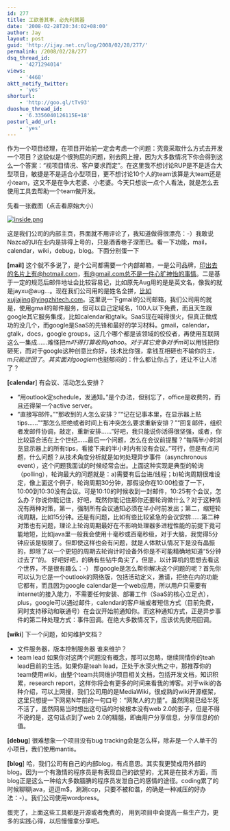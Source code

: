 ```yaml
---
id: 277
title: 工欲善其事，必先利其器
date: '2008-02-28T20:34:02+08:00'
author: Jay
layout: post
guid: 'http://ijay.net.cn/log/2008/02/28/277/'
permalink: /2008/02/28/277
dsq_thread_id:
    - '4271294014'
views:
    - '4468'
aktt_notify_twitter:
    - 'yes'
shorturl:
    - 'http://goo.gl/tTv93'
duoshuo_thread_id:
    - '6.3356040126115E+18'
posturl_add_url:
    - 'yes'
---
```


作为一个项目经理，在项目开始前一定会考虑一个问题：究竟采取什么方式去开发一个项目？这貌似是个很狗屁的问题，别去网上搜，因为大多数情况下你会得到这么一个答案：“视项目情况、客户要求而定”。在这里我不想讨论RUP是不是适合大型项目，敏捷是不是适合小型项目，更不想讨论10个人的team该算是大team还是小team，这又不是在争大老婆、小老婆。今天只想谈一点个人看法，就是怎么去使用工具去帮助一个team做开发。

先看一张截图（点击看原始大小）

<a title="inside.png" href="http://www.jayxu.com/log/wp-content/uploads/2008/02/inside.png"><img src="http://www.jayxu.com/log/wp-content/uploads/2008/02/inside.png" alt="inside.png" /></a>

这是我们公司的内部主页，界面就不用评论了，我知道做得很漂亮：-）我敢说Nazca的UI在业内是排得上号的，只是酒香巷子深而已。看一下功能，mail，calendar，wiki，debug，blog。下面分别蛋一下

<strong>[mail]</strong>
这个就不多说了，是个公司都需要一个内部邮箱，一是公司品牌，印出去的名片上有@hotmail.com，有@gmail.com总不是一件心旷神怡的事情。二是基于一定的规范后邮件地址会比较容易记，比如原先Aug用的是是英文名，像我的就是jayxu@aug...。现在我们公司用的是姓名全拼，比如xujiajing@yingzhitech.com。这里说一下gmail的公司邮箱，我们公司用的就是，使用gmail的邮件服务，但可以自己定域名，100人以下免费，而且天生跟google其它服务集成，比如calendar和gtalk。SaaS现在喊得很火，但真正做成功的没几个，而google是SaaS的先锋和最好的学习材料。gmail，calendar，gtalk，docs，google groups，这几个哪个都是该领域的佼佼者，再使用互联网这么一集成……难怪把m$吓得打算收购yahoo。对于其它竞争对手m$可以用钱把你砸死，而对于google这种创意比你好，技术比你强，拿钱互相砸也不输你的主，m$只能迂回了。其实面对google m$也挺郁闷的：什么都让你占了，还让不让人活了？

<strong>[calendar</strong>]
有会议、活动怎么安排？
- “用outlook定schedule，发通知。”是个办法，但别忘了，office是收费的，而且还得架一个active server。
- “直接写邮件。”“那收到的人怎么安排？”“记在记事本里，在显示器上贴tips……”“那怎么拒绝或者时间上有冲突怎么要求重新安排？”“回复邮件，组织者发邮件协调，敲定，重新安排……”好吧，我只能说你活得很坚强，或者，你比较适合活在上个世纪……最后一个问题，怎么在会议前提醒？“每隔半小时浏览显示器上的所有tips，看接下来的半小时内有没有会议。”可行，但是有点问题，什么问题？从技术角度分析就是如何处理异步事件（asynchronous event），这个问题我面试的时候经常会出。上面这种实现是典型的轮询（polling），轮询最大的问题就是：a)需要有后台进/线程；b)轮询周期很难设定，像上面这个例子，轮询周期30分钟，那假设你在10:00检查了一下，10:00到10:30没有会议。可是10:10的时候收到一封邮件，10:25有个会议，怎么办？你说你能记住，好吧，既然你能记住那你还要轮询做什么？对于这种情况有两种对策，第一，强制所有会议通知必须在半小时前发出；第二，缩短轮询周期，比如15分钟。还是有问题，比如有些比较紧急的会议安排……第二种对策也有问题，理论上轮询周期最好在不影响处理器多进程性能的前提下竟可能地短，比如java里一般我会使用十毫秒或百毫秒级，对于大脑，我觉得5分钟应该是极限了。但即使这样也会有问题，就是人体默认情况下是没有晶振的，即除了以一个更短的周期去轮询计时设备外你是不可能精确地知道“5分钟过去了”的。
好吧好吧，的确有些钻牛角尖了，但是，以计算机的思想去看这个世界，不是很有趣么：-）
那google是怎么帮你解决这个问题的呢？首先你可以认为它是一个outlook的网络版，包括活动定义，邀请，拒绝在内的功能它都有，而且因为google calendar是一个web应用，所以用户只需要有internet的接入能力，不需要任何安装、部署工作（SaaS的核心立足点），plus，google可以通过邮件，calendar的客户端或者短信方式（目前免费，同时支持移动和联通号）在会议开始前通知你。而这种通知方式，正是异步事件的第二种处理方式：事件回调。在绝大多数情况下，应该优先使用回调。

<strong>[wiki</strong>]
下一个问题，如何维护文档？
- 文件服务器，版本控制服务器
谁来维护？
- team lead
如果你对这两个问题没有概念，那可以忽略，继续同情你的teah lead目前的生活。如果你是teah lead，正处于水深火热之中，那推荐你的team使用wiki，由整个team共同维护项目相关文档，包括开发文档，知识积累，research report，这样你将会有更多的时间来看我的博客。对于wiki的各种介绍，可以上网搜，我们公司用的是MediaWiki，很成熟的wiki开源框架，这里只想提一下网易N年前的一句口号：“网聚人的力量”。虽然网易已经半死不活了，虽然网易当时想出这句话的时候根本没有web 2.0的影子，但是不得不说的是，这句话点到了web 2.0的精髓，即由用户分享信息，分享信息的价值。

<strong>[debug</strong>]
很难想象一个项目没有bug tracking会是怎么样，除非是一个人单干的小项目，我们使用mantis。

<strong>[blog</strong>]
哈，我们公司有自己的内部blog，有点意思。其实我更赞成用外部的blog。因为一个有激情的程序员是有表现自己的欲望的，尤其是在技术方面，而blog正是这么一种给大多数腼腆的程序员发泄自己的感情的途径。coding累了的时候聊聊java，逗逗m$，涮涮ccp，只要不被和谐，的确是一种减压的好办法：-）。我们公司使用wordpress。

蛋完了，上面这些工具都是开源或者免费的， 用到项目中会提高一些生产力，更多的实践心得，以后慢慢拿分享吧。